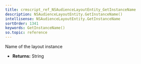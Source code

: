 ```yaml
---
title: crmscript_ref_NSAudienceLayoutEntity_GetInstanceName
description: NSAudienceLayoutEntity.GetInstanceName()
intellisense: NSAudienceLayoutEntity.GetInstanceName
sortOrder: 1341
keywords: GetInstanceName()
so.topic: reference
---
```



Name of the layout instance



* **Returns:** String


